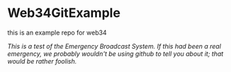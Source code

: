 # Web34GitExample
this is an example repo for web34

_This is a test of the Emergency Broadcast System. If this had been a real emergency, we probably wouldn't be using github to tell you about it; that would be rather foolish._